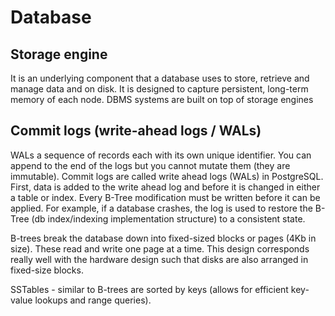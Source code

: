 # Database

## Storage engine

It is an underlying component that a database uses to store, retrieve and manage data and on disk. It is designed to capture persistent, long-term memory of each node. DBMS systems are built on top of storage engines 

## Commit logs (write-ahead logs / WALs)

WALs a sequence of records each with its own unique identifier. You can append to the end of the logs but you cannot mutate them (they are immutable). Commit logs are called write ahead logs (WALs) in PostgreSQL. First, data is added to the write ahead log and before it is changed in either a table or index. Every B-Tree modification must be written before it can be applied. For example, if a database crashes, the log is used to restore the B-Tree (db index/indexing implementation structure) to a consistent state.

B-trees break the database down into fixed-sized blocks or pages (4Kb in size). These read and write one page at a time. This design corresponds really well with the hardware design such that disks are also arranged in fixed-size blocks. 

SSTables - similar to B-trees are sorted by keys (allows for efficient key-value lookups and range queries). 

